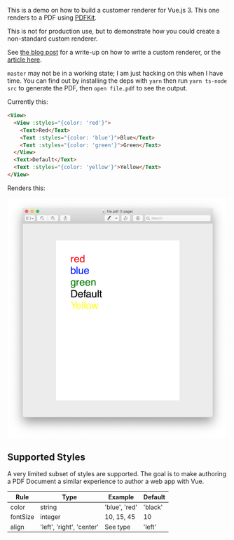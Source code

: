 This is a demo on how to build a customer renderer for Vue.js 3. This one renders to a PDF using [PDFKit](https://pdfkit.org/). 

This is not for production use, but to demonstrate how you could create a non-standard custom renderer.

See [the blog post](https://lachlan-miller.me/articles/vue-3-pdf-customer-renderer) for a write-up on how to write a custom renderer, or the [article here](./ARTICLE.md).

`master` may not be in a working state; I am just hacking on this when I have time. You can find out by installing the deps with `yarn` then run `yarn ts-node src` to generate the PDF, then `open file.pdf` to see the output.

Currently this:

```html
<View>
  <View :styles="{color: 'red'}">
    <Text>Red</Text>
    <Text :styles="{color: 'blue'}">Blue</Text>
    <Text :styles="{color: 'green'}">Green</Text>
  </View>
  <Text>Default</Text>
  <Text :styles="{color: 'yellow'}">Yellow</Text>
</View>
```

Renders this:

![](./screenshots/SS-final.png)

## Supported Styles

A very limited subset of styles are supported. The goal is to make authoring a PDF Document a similar experience to author a web app with Vue.

| Rule  | Type | Example | Default |
| ---- | ------- | ----- | ---- |
| color | string | 'blue', 'red' | 'black' |
| fontSize  | integer  | 10, 15, 45 | 10 |
| align  | 'left', 'right', 'center'  | See type | 'left' | 
